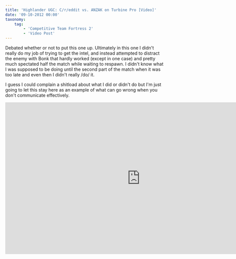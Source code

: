 ```yaml
---
title: 'Highlander UGC: C/r/eddit vs. ANZAK on Turbine Pro [Video]'
date: '09-10-2012 00:00'
taxonomy:
    tag:
        - 'Competitive Team Fortress 2'
        - 'Video Post'
---
```


Debated whether or not to put this one up. Ultimately in this one I didn't really do my job of trying to get the intel, and instead attempted to distract the enemy with Bonk that hardly worked (except in one case) and pretty much spectated half the match while waiting to respawn. I didn't know what I was supposed to be doing until the second part of the match when it was too late and even then I didn't really /do/ it.

I guess I could complain a shitload about what I did or didn't do but I'm just going to let this stay here as an example of what can go wrong when you don't communicate effectively.

<iframe width="853" height="480" src="http://www.youtube.com/embed/LPp93YAcSIw?rel=0" frameborder="0" allowfullscreen></iframe>